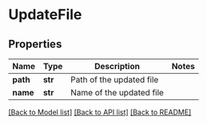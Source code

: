 # UpdateFile

## Properties
Name | Type | Description | Notes
------------ | ------------- | ------------- | -------------
**path** | **str** | Path of the updated file | 
**name** | **str** | Name of the updated file | 

[[Back to Model list]](../README.md#documentation-for-models) [[Back to API list]](../README.md#documentation-for-api-endpoints) [[Back to README]](../README.md)


